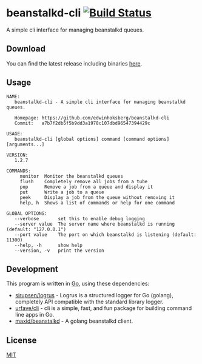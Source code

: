 # beanstalkd-cli [![Build Status](https://travis-ci.org/EdwinHoksberg/beanstalkd-cli.svg?branch=master)](https://travis-ci.org/EdwinHoksberg/beanstalkd-cli)
A simple cli interface for managing beanstalkd queues.

## Download
You can find the latest release including binaries [here](https://github.com/EdwinHoksberg/beanstalkd-cli/releases/latest).

## Usage
```
NAME:
   beanstalkd-cli - A simple cli interface for managing beanstalkd queues.

   Homepage: https://github.com/edwinhoksberg/beanstalkd-cli
   Commit:   a7b7f2db5f5b9dd3a1978c107dbd96547394429c

USAGE:
   beanstalkd-cli [global options] command [command options] [arguments...]

VERSION:
   1.2.7

COMMANDS:
     monitor  Monitor the beanstalkd queues
     flush    Completely remove all jobs from a tube
     pop      Remove a job from a queue and display it
     put      Write a job to a queue
     peek     Display a job from the queue without removing it
     help, h  Shows a list of commands or help for one command

GLOBAL OPTIONS:
   --verbose       set this to enable debug logging
   --server value  The server name where beanstalkd is running (default: "127.0.0.1")
   --port value    The port on which beanstalkd is listening (default: 11300)
   --help, -h      show help
   --version, -v   print the version
```

## Development
This program is written in [Go](https://golang.org/), using these dependencies:
- [sirupsen/logrus](https://github.com/sirupsen/logrus) - Logrus is a structured logger for Go (golang), completely API compatible with the standard library logger.
- [urfave/cli](https://github.com/urfave/cli) - cli is a simple, fast, and fun package for building command line apps in Go.
- [maxid/beanstalkd](https://github.com/maxid/beanstalkd) - A golang beanstalkd client.

## License
[MIT](LICENSE.md)
